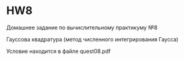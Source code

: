# HW8
Домашнее задание по вычислительному практикуму №8

Гауссова квадратура
(метод численного интегрирования Гаусса)

Условие находится в файле quest08.pdf
